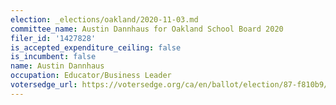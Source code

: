 ```yaml
---
election: _elections/oakland/2020-11-03.md
committee_name: Austin Dannhaus for Oakland School Board 2020
filer_id: '1427828'
is_accepted_expenditure_ceiling: false
is_incumbent: false
name: Austin Dannhaus
occupation: Educator/Business Leader
votersedge_url: https://votersedge.org/ca/en/ballot/election/87-f810b9/address/null/zip/94611/contests/contest/21295/candidate/151493?&cty=ca%2falm&date=2020-11-03
---
```

